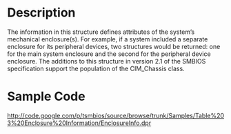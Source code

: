 # Description #
The information in this structure defines attributes of the system’s mechanical enclosure(s). For example, if a system included a separate enclosure for its peripheral devices, two  structures would be returned: one for the main system enclosure and the second for the peripheral device
enclosure. The additions to this structure in version 2.1 of the SMBIOS specification support the population of the CIM\_Chassis class.

# Sample Code #
http://code.google.com/p/tsmbios/source/browse/trunk/Samples/Table%203%20Enclosure%20Information/EnclosureInfo.dpr